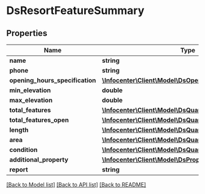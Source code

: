 # DsResortFeatureSummary

## Properties
Name | Type | Description | Notes
------------ | ------------- | ------------- | -------------
**name** | **string** |  | [optional] 
**phone** | **string** |  | [optional] 
**opening_hours_specification** | [**\Infocenter\Client\Model\DsOpeningHoursSpecification[]**](DsOpeningHoursSpecification.md) |  | [optional] 
**min_elevation** | **double** |  | [optional] 
**max_elevation** | **double** |  | [optional] 
**total_features** | [**\Infocenter\Client\Model\DsQuantitativeValue**](DsQuantitativeValue.md) |  | [optional] 
**total_features_open** | [**\Infocenter\Client\Model\DsQuantitativeValue**](DsQuantitativeValue.md) |  | [optional] 
**length** | [**\Infocenter\Client\Model\DsQuantitativeValue**](DsQuantitativeValue.md) |  | [optional] 
**area** | [**\Infocenter\Client\Model\DsQuantitativeValue**](DsQuantitativeValue.md) |  | [optional] 
**condition** | [**\Infocenter\Client\Model\DsQuantitativeValue**](DsQuantitativeValue.md) |  | [optional] 
**additional_property** | [**\Infocenter\Client\Model\DsPropertyValue[]**](DsPropertyValue.md) |  | [optional] 
**report** | **string** |  | [optional] 

[[Back to Model list]](../../README.md#documentation-for-models) [[Back to API list]](../../README.md#documentation-for-api-endpoints) [[Back to README]](../../README.md)

